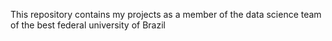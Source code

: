 This repository contains my projects as a member of the data science team of the best federal university of Brazil
